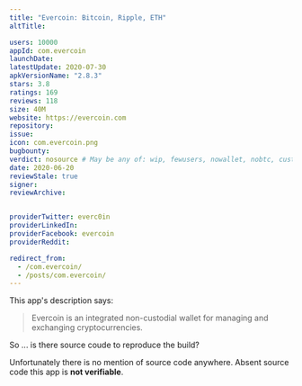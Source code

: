 ```yaml
---
title: "Evercoin: Bitcoin, Ripple, ETH"
altTitle: 

users: 10000
appId: com.evercoin
launchDate: 
latestUpdate: 2020-07-30
apkVersionName: "2.8.3"
stars: 3.8
ratings: 169
reviews: 118
size: 40M
website: https://evercoin.com
repository: 
issue: 
icon: com.evercoin.png
bugbounty: 
verdict: nosource # May be any of: wip, fewusers, nowallet, nobtc, custodial, nosource, nonverifiable, reproducible, bounty, defunct
date: 2020-06-20
reviewStale: true
signer: 
reviewArchive:


providerTwitter: everc0in
providerLinkedIn: 
providerFacebook: evercoin
providerReddit: 

redirect_from:
  - /com.evercoin/
  - /posts/com.evercoin/
---
```



This app's description says:

> Evercoin is an integrated non-custodial wallet for managing and exchanging
  cryptocurrencies.

So ... is there source coude to reproduce the build?

Unfortunately there is no mention of source code anywhere. Absent source code
this app is **not verifiable**.
